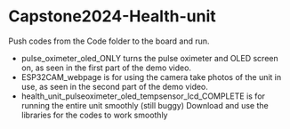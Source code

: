 # Capstone2024-Health-unit
Push codes from the Code folder to the board and run.
- pulse_oximeter_oled_ONLY turns the pulse oximeter and OLED screen on, as seen in the first part of the demo video.
- ESP32CAM_webpage is for using the camera take photos of the unit in use, as seen in the second part of the demo video.
- health_unit_pulseoximeter_oled_tempsensor_lcd_COMPLETE is for running the entire unit smoothly (still buggy)
Download and use the libraries for the codes to work smoothly

